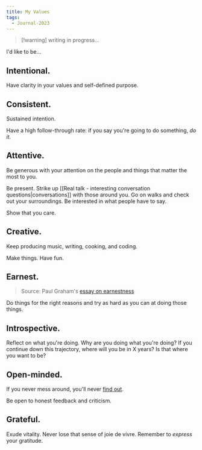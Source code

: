 ```yaml
---
title: My Values
tags:
  - Journal-2023
---
```

> [!warning] writing in progress...

I'd like to be...
## Intentional.
Have clarity in your values and self-defined purpose.
## Consistent.
Sustained intention.

Have a high follow-through rate: if you say you're going to do something, *do it.*
## Attentive.
Be generous with your attention on the people and things that matter the most to you.

Be present. Strike up [[Real talk - interesting conversation questions|conversations]] with those around you. Go on walks and check out your surroundings. Be interested in what people have to say. 

Show that you care.
## Creative.
Keep producing music, writing, cooking, and coding. 

Make things. Have fun. 
## Earnest.
> Source: Paul Graham's [essay on earnestness](http://www.paulgraham.com/earnest.html)

Do things for the right reasons and try as hard as you can at doing those things.

## Introspective.
Reflect on what you're doing. Why are you doing what you're doing? 
If you continue down this trajectory, where will you be in X years? Is that where you want to be?
## Open-minded.
If you never mess around, you'll never [find out](https://twitter.com/rogerskaer/status/1576025818182332416). 

Be open to honest feedback and criticism.
## Grateful.
Exude vitality. Never lose that sense of joie de vivre. Remember to *express* your gratitude.